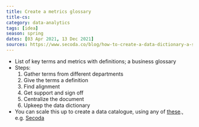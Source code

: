 ```yaml
---
title: Create a metrics glossary
title-cs: 
category: data-analytics
tags: [idea]
season: spring
dates: [03 Apr 2021, 13 Dec 2021]
sources: https://www.secoda.co/blog/how-to-create-a-data-dictionary-a-step-by-step-guide, 
---
```


* List of key terms and metrics with definitions; a business glossary
* Steps:
	1. Gather terms from different departments
	1. Give the terms a definition
	1. Find alignment
	1. Get support and sign off
	1. Centralize the document
	1. Upkeep the data dictionary
* You can scale this up to create a data catalogue, using any of [these](https://www.notion.so/The-Ultimate-Repo-of-Data-Discovery-Solutions-149b0ea2a2ed401d84f2b71681c5a369)., e.g. [Secoda](https://www.secoda.co/)
